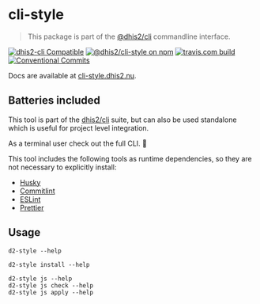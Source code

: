 # cli-style

> This package is part of the [@dhis2/cli](https://github.com/dhis2/cli)
> commandline interface.

[![dhis2-cli Compatible](https://img.shields.io/badge/dhis2-cli-ff69b4.svg)](https://github.com/dhis2/cli)
[![@dhis2/cli-style on npm](https://img.shields.io/npm/v/@dhis2/cli-style.svg)](https://www.npmjs.com/package/@dhis2/cli-style)
[![travis.com build](https://img.shields.io/travis/com/dhis2/cli-style.svg)](https://travis-ci.com/dhis2/cli-style)
[![Conventional Commits](https://img.shields.io/badge/Conventional%20Commits-1.0.0-yellow.svg)](https://conventionalcommits.org)

Docs are available at [cli-style.dhis2.nu](https://cli-style.dhis2.nu).

## Batteries included

This tool is part of the [dhis2/cli](https://github.com/dhis2/cli)
suite, but can also be used standalone which is useful for project level
integration.

As a terminal user check out the full CLI. :rocket:

This tool includes the following tools as runtime dependencies, so they
are not necessary to explicitly install:

-   [Husky](https://github.com/typicode/husky)
-   [Commitlint](https://commitlint.js.org)
-   [ESLint](https://eslint.org/)
-   [Prettier](https://prettier.io)

## Usage

```
d2-style --help

d2-style install --help

d2-style js --help
d2-style js check --help
d2-style js apply --help
```
